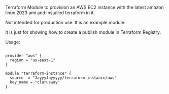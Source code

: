 Terraform Module to provision an AWS EC2 instance with the latest amazon linux 2023 ami and installed terraform in it.

Not intended for production use. It is an example module.

It is just for showing how to create a publish module in Terraform Registry.

Usage:

```hcl

provider "aws" {
  region = "us-east-1"
}

module "terraform-instance" {
  source  = "JayyyJayyyyy/terraform-instance/aws"
  key_name = "clarusway"
}
```